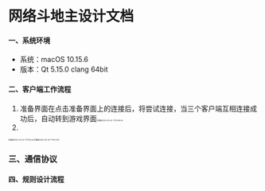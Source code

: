 # 网络斗地主设计文档

#### 一、系统环境

- 系统：macOS 10.15.6
- 版本：Qt 5.15.0 clang 64bit

#### 二、客户端工作流程

1. 准备界面在点击准备界面上的连接后，将尝试连接，当三个客户端互相连接成功后，自动转到游戏界面<img src="/Users/gaojingyue/Library/Application Support/typora-user-images/截屏2020-09-04 下午8.08.04.png" alt="截屏2020-09-04 下午8.08.04" style="zoom: 25%;" />
2. 

<img src="/Users/gaojingyue/Library/Application Support/typora-user-images/截屏2020-09-04 下午8.14.42.png" alt="截屏2020-09-04 下午8.14.42" style="zoom: 25%;" /><img src="/Users/gaojingyue/Library/Application Support/typora-user-images/截屏2020-09-04 下午8.31.16.png" alt="截屏2020-09-04 下午8.31.16" style="zoom:25%;" />



### 三、通信协议



#### 四、规则设计流程



